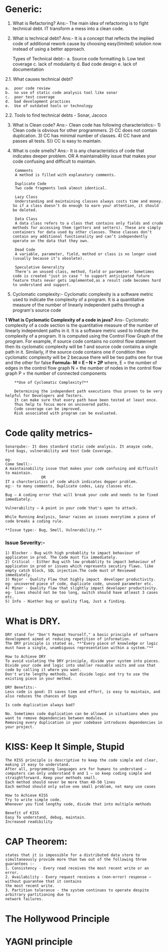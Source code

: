 # Generic:

1. What is Refactoring?
	Ans:- The main idea of refactoring is to fight technical debt. IT transform a mess into a clean code.

2. What is technical debt?
	Ans:- It is a concept that reflects the implied code of additional rework cause by choosing easy(limited) solution now instead of using a better approach.
	
	Types of Technical debt:-
	a.	Source code formatting
	b.	Low test coverage
	c.	lack of modularity 
	d.	Bad code design 
	e.	lack of documentation
	
2.1. What causes technical debt?

	a.	poor code review
	b.	no use of static code analysis tool like sonar 
	c.	poor test coverage
	d.	bad development practices
	e.	Use of outdated tools or technology

2.2. Tools to find technical debts - Sonar, Jacoco

3. What is Clean code?
	Ans:- Clean code has following characteristics:-
		1) Clean code is obvious for other programmers.
		2) CC does not contain duplication.
		3) CC has minimal number of classes.
		4) CC have and passes all tests.
		5)} CC is easy to maintain.
		
4. What is code smells?
	Ans:- 	It is any characteristics of code that indicates deeper problem.
				OR
		A maintainability issue that makes your code confusing and difficult to maintain.
		
		Comments
		A method is filled with explanatory comments.

		Duplicate Code
		Two code fragments look almost identical.

		Lazy Class
		Understanding and maintaining classes always costs time and money. So if a class doesn’t do enough to earn your attention, it should be deleted.

		Data Class
		A data class refers to a class that contains only fields and crude methods for accessing them (getters and setters). These are simply containers for data used by other classes. These classes don’t contain any additional functionality and can’t independently operate on the data that they own.

		Dead Code
		A variable, parameter, field, method or class is no longer used (usually because it’s obsolete).

		Speculative Generality
		There’s an unused class, method, field or parameter. Sometimes code is created "just in case " to support anticipated future feature thats never gets implemented,as a result code becomes hard to understand and support.
		
5. Cyclomatic complexity:-
		Cyclomatic complexity is a software metric used to indicate the complexity of a program. It is a quantitative measure of the number of linearly independent paths through a program's source code

**1	What is Cyclomatic Complexity of a code in java?**
		Ans- Cyclomatic complexity of a code section is the quantitative measure of the number of linearly independent paths in it. It is a software metric used to indicate the complexity of a program.
		It is computed using the Control Flow Graph of the program.
		For example, if source code contains no control flow statement then its cyclomatic complexity will be 1 and source code contains a single path in it.
		Similarly, if the source code contains one if condition then cyclomatic complexity will be 2 because there will be two paths one for true and the other for false
		**Formula- M = E – N + 2P**
		where,
		E = the number of edges in the control flow graph
		N = the number of nodes in the control flow graph
		P = the number of connected components
		
		**Use of Cyclomatic Complexity?**
		
		Determining the independent path executions thus proven to be very helpful for Developers and Testers.
		It can make sure that every path have been tested at least once.
		Thus help to focus more on uncovered paths.
		Code coverage can be improved.
		Risk associated with program can be evaluated.
# Code qality metrics-
	Sonarqube:- It does standard static code analysis. It anayze code, find bugs, vulnerability and test Code Coverage.
	
	eg-
	Come Smell:-
	A maintainability issue that makes your code confusing and difficult to maintain.
					OR
	IT a charcteristics of code which indicates depper problem.
	eg:- to many comments, Duplicate codes, Lazy classes etc.
	
	Bug – A coding error that will break your code and needs to be fixed immediately.
	
	Vulnerability – A point in your code that's open to attack.
	
	While Running Analysis, Sonar raises an issues everytime a piece of code breaks a coding rule.
	
	**Issue type:- Bug, Smell, Vulnerability.**

###	Issue Severity:- 

	1) Blocker - Bug with high probablity to impact behaviour of applicaton in prod. The Code must fix immediately.
	2) Critical - Either Bug with low probablity to impact behaviour of applicaton in prod or issues which represents secutiry flaws. like empty catch block, SQL injection.The code must of Reviewed immediately.
	3) Major - Quality Flaw that highly impact  developer productivity. eg- uncovered piece of code, duplicate code, unused parameter etc.
	4) Minor - Quality flaw that slightly impact developer productivity.  eg- lines should not be too long, switch should have atleast 3 cases etc.
	5) Info - Niether bug or quality flaq, Just a finding.	
	
# What is DRY.
	DRY stand for "Don't Repeat Yourself," a basic principle of software development aimed at reducing repetition of information.
	The DRY principle is stated as, **"Every piece of knowledge or logic must have a single, unambiguous representation within a system."**
	
	How to Achieve DRY
	To avoid violating the DRY principle, divide your system into pieces. 
	Divide your code and logic into smaller reusable units and use that code by calling it where you want. 
	Don't write lengthy methods, but divide logic and try to use the existing piece in your method.
	
	DRY Benefits:-
	Less code is good: It saves time and effort, is easy to maintain, and also reduces the chances of bugs
	
	Is code duplication always bad?
	
	No. Sometimes code duplication can be allowed in situations when you want to remove dependencies between modules. 
	Removing every duplication in your codebase introduces dependencies in your project. 
	
# KISS: Keep It Simple, Stupid
	The KISS principle is descriptive to keep the code simple and clear, making it easy to understand. 
	After all, programming languages are for humans to understand — computers can only understand 0 and 1 — so keep coding simple and straightforward. Keep your methods small. 
	Each method should never be more than 40-50 lines
	Each method should only solve one small problem, not many use cases
	
	How to Achieve KISS
	Try to write simple code.
	Whenever you find lengthy code, divide that into multiple methods
	
	Benefit of KISS
	Easy To understand, debug, maintain. 
	Increased readibility

# CAP Theorem:
	states that it is impossible for a distributed data store to simultaneously provide more than two out of the following three guarantees :-
	1. Consistency - Every read receives the most recent write or an error.
	2. Availability - Every request receives a (non-error) response – without guarantee that it contains
	the most recent write.
	3. Partition tolerance - the system continues to operate despite arbitrary partitioning due to
	network failures.
	
# The Hollywood Principle

# YAGNI principle	
	

